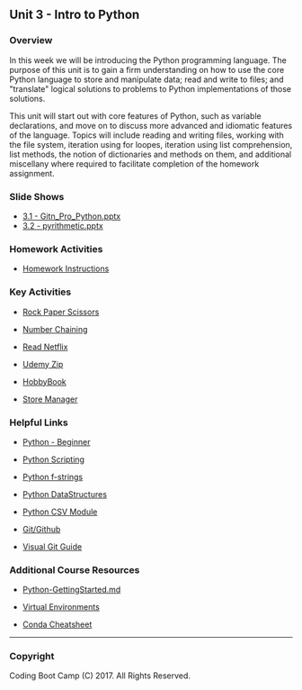 ## Unit 3 - Intro to Python

### Overview

In this week we will be introducing the Python programming language. The purpose of this unit is to gain a firm understanding on how to use the core Python language to store and manipulate data; read and write to files; and "translate" logical solutions to problems to Python implementations of those solutions.

This unit will start out with core features of Python, such as variable declarations, and move on to discuss more advanced and idiomatic features of the language. Topics will include reading and writing files, working with the file system, iteration using for loopes, iteration using list comprehension, list methods, the notion of dictionaries and methods on them, and additional miscellany where required to facilitate completion of the homework assignment.

### Slide Shows

* [3.1 - Gitn_Pro_Python.pptx](1/Gitn_Pro_Python.pptx)
* [3.2 - pyrithmetic.pptx](2/pyrithmetic.pptx)

### Homework Activities

* [Homework Instructions](Homework/Instructions/README.md)

### Key Activities

* [Rock Paper Scissors](1/Activities/10-Stu_RockPaperScissors)

* [Number Chaining](1/Activities/12-Stu_NumberChain)

* [Read Netflix](2/Activities/08-Stu_ReadNetFlix)

* [Udemy Zip](2/Activities/11-Stu_UdemyZip)

* [HobbyBook](3/Activities/03-Stu_HobbyBook)

* [Store Manager](3/Activities/05-Stu_StoreManager)

### Helpful Links

* [Python - Beginner](https://www.learnpython.org/)

* [Python Scripting](https://automatetheboringstuff.com/)

* [Python f-strings](https://www.python.org/dev/peps/pep-0498/)

* [Python DataStructures](https://docs.python.org/3/tutorial/datastructures.html)

* [Python CSV Module](https://docs.python.org/3/library/csv.html)

* [Git/Github](https://github.com/Multishifties/No-Nonsense-Github-Project)

* [Visual Git Guide](http://marklodato.github.io/visual-git-guide/index-en.html)

### Additional Course Resources

* [Python-GettingStarted.md](Supplemental/Python-GettingStarted.md)

* [Virtual Environments](Supplemental/conda_pip.pdf)

* [Conda Cheatsheet](Supplemental/conda-cheatsheet.pdf)

- - -

### Copyright

Coding Boot Camp (C) 2017. All Rights Reserved.
